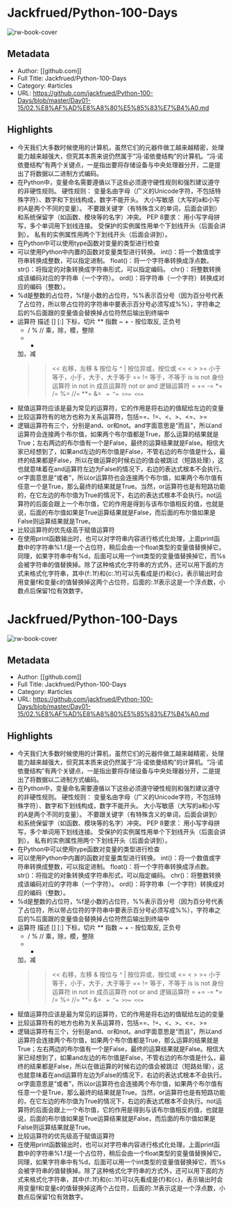 # Jackfrued/Python-100-Days

![rw-book-cover](https://readwise-assets.s3.amazonaws.com/static/images/article4.6bc1851654a0.png)

## Metadata
- Author: [[github.com]]
- Full Title: Jackfrued/Python-100-Days
- Category: #articles
- URL: https://github.com/jackfrued/Python-100-Days/blob/master/Day01-15/02.%E8%AF%AD%E8%A8%80%E5%85%83%E7%B4%A0.md

## Highlights
- 今天我们大多数时候使用的计算机，虽然它们的元器件做工越来越精密，处理能力越来越强大，但究其本质来说仍然属于“冯·诺依曼结构”的计算机。“冯·诺依曼结构”有两个关键点，一是指出要将存储设备与中央处理器分开，二是提出了将数据以二进制方式编码。
- 在Python中，变量命名需要遵循以下这些必须遵守硬性规则和强烈建议遵守的非硬性规则。
  硬性规则：
  变量名由字母（广义的Unicode字符，不包括特殊字符）、数字和下划线构成，数字不能开头。
  大小写敏感（大写的a和小写的A是两个不同的变量）。
  不要跟关键字（有特殊含义的单词，后面会讲到）和系统保留字（如函数、模块等的名字）冲突。
  PEP 8要求：
  用小写字母拼写，多个单词用下划线连接。
  受保护的实例属性用单个下划线开头（后面会讲到）。
  私有的实例属性用两个下划线开头（后面会讲到）。
- 在Python中可以使用type函数对变量的类型进行检查
- 可以使用Python中内置的函数对变量类型进行转换。
  int()：将一个数值或字符串转换成整数，可以指定进制。
  float()：将一个字符串转换成浮点数。
  str()：将指定的对象转换成字符串形式，可以指定编码。
  chr()：将整数转换成该编码对应的字符串（一个字符）。
  ord()：将字符串（一个字符）转换成对应的编码（整数）。
- %d是整数的占位符，%f是小数的占位符，%%表示百分号（因为百分号代表了占位符，所以带占位符的字符串中要表示百分号必须写成%%），字符串之后的%后面跟的变量值会替换掉占位符然后输出到终端中
- 运算符
  描述
  [] [:]
  下标，切片
  **
  指数
  ~ + -
  按位取反, 正负号
  * / % //
  乘，除，模，整除
  + -
  加，减
  >> <<
  右移，左移
  &
  按位与
  ^ |
  按位异或，按位或
  <= < > >=
  小于等于，小于，大于，大于等于
  == !=
  等于，不等于
  is is not
  身份运算符
  in not in
  成员运算符
  not or and
  逻辑运算符
  = += -= *= /= %= //= **= &= `
  = ^= >>= <<=`
- 赋值运算符应该是最为常见的运算符，它的作用是将右边的值赋给左边的变量
- 比较运算符有的地方也称为关系运算符，包括==、!=、<、>、<=、>=
- 逻辑运算符有三个，分别是and、or和not。and字面意思是“而且”，所以and运算符会连接两个布尔值，如果两个布尔值都是True，那么运算的结果就是True；左右两边的布尔值有一个是False，最终的运算结果就是False。相信大家已经想到了，如果and左边的布尔值是False，不管右边的布尔值是什么，最终的结果都是False，所以在做运算的时候右边的值会被跳过（短路处理），这也就意味着在and运算符左边为False的情况下，右边的表达式根本不会执行。or字面意思是“或者”，所以or运算符也会连接两个布尔值，如果两个布尔值有任意一个是True，那么最终的结果就是True。当然，or运算符也是有短路功能的，在它左边的布尔值为True的情况下，右边的表达式根本不会执行。not运算符的后面会跟上一个布尔值，它的作用是得到与该布尔值相反的值，也就是说，后面的布尔值如果是True运算结果就是False，而后面的布尔值如果是False则运算结果就是True。
- 比较运算符的优先级高于赋值运算符
- 在使用print函数输出时，也可以对字符串内容进行格式化处理，上面print函数中的字符串%1.f是一个占位符，稍后会由一个float类型的变量值替换掉它。同理，如果字符串中有%d，后面可以用一个int类型的变量值替换掉它，而%s会被字符串的值替换掉。除了这种格式化字符串的方式外，还可以用下面的方式来格式化字符串，其中{f:.1f}和{c:.1f}可以先看成是{f}和{c}，表示输出时会用变量f和变量c的值替换掉这两个占位符，后面的:.1f表示这是一个浮点数，小数点后保留1位有效数字。
# Jackfrued/Python-100-Days

![rw-book-cover](https://readwise-assets.s3.amazonaws.com/static/images/article4.6bc1851654a0.png)

## Metadata
- Author: [[github.com]]
- Full Title: Jackfrued/Python-100-Days
- Category: #articles
- URL: https://github.com/jackfrued/Python-100-Days/blob/master/Day01-15/02.%E8%AF%AD%E8%A8%80%E5%85%83%E7%B4%A0.md

## Highlights
- 今天我们大多数时候使用的计算机，虽然它们的元器件做工越来越精密，处理能力越来越强大，但究其本质来说仍然属于“冯·诺依曼结构”的计算机。“冯·诺依曼结构”有两个关键点，一是指出要将存储设备与中央处理器分开，二是提出了将数据以二进制方式编码。
- 在Python中，变量命名需要遵循以下这些必须遵守硬性规则和强烈建议遵守的非硬性规则。
  硬性规则：
  变量名由字母（广义的Unicode字符，不包括特殊字符）、数字和下划线构成，数字不能开头。
  大小写敏感（大写的a和小写的A是两个不同的变量）。
  不要跟关键字（有特殊含义的单词，后面会讲到）和系统保留字（如函数、模块等的名字）冲突。
  PEP 8要求：
  用小写字母拼写，多个单词用下划线连接。
  受保护的实例属性用单个下划线开头（后面会讲到）。
  私有的实例属性用两个下划线开头（后面会讲到）。
- 在Python中可以使用type函数对变量的类型进行检查
- 可以使用Python中内置的函数对变量类型进行转换。
  int()：将一个数值或字符串转换成整数，可以指定进制。
  float()：将一个字符串转换成浮点数。
  str()：将指定的对象转换成字符串形式，可以指定编码。
  chr()：将整数转换成该编码对应的字符串（一个字符）。
  ord()：将字符串（一个字符）转换成对应的编码（整数）。
- %d是整数的占位符，%f是小数的占位符，%%表示百分号（因为百分号代表了占位符，所以带占位符的字符串中要表示百分号必须写成%%），字符串之后的%后面跟的变量值会替换掉占位符然后输出到终端中
- 运算符
  描述
  [] [:]
  下标，切片
  **
  指数
  ~ + -
  按位取反, 正负号
  * / % //
  乘，除，模，整除
  + -
  加，减
  >> <<
  右移，左移
  &
  按位与
  ^ |
  按位异或，按位或
  <= < > >=
  小于等于，小于，大于，大于等于
  == !=
  等于，不等于
  is is not
  身份运算符
  in not in
  成员运算符
  not or and
  逻辑运算符
  = += -= *= /= %= //= **= &= `
  = ^= >>= <<=`
- 赋值运算符应该是最为常见的运算符，它的作用是将右边的值赋给左边的变量
- 比较运算符有的地方也称为关系运算符，包括==、!=、<、>、<=、>=
- 逻辑运算符有三个，分别是and、or和not。and字面意思是“而且”，所以and运算符会连接两个布尔值，如果两个布尔值都是True，那么运算的结果就是True；左右两边的布尔值有一个是False，最终的运算结果就是False。相信大家已经想到了，如果and左边的布尔值是False，不管右边的布尔值是什么，最终的结果都是False，所以在做运算的时候右边的值会被跳过（短路处理），这也就意味着在and运算符左边为False的情况下，右边的表达式根本不会执行。or字面意思是“或者”，所以or运算符也会连接两个布尔值，如果两个布尔值有任意一个是True，那么最终的结果就是True。当然，or运算符也是有短路功能的，在它左边的布尔值为True的情况下，右边的表达式根本不会执行。not运算符的后面会跟上一个布尔值，它的作用是得到与该布尔值相反的值，也就是说，后面的布尔值如果是True运算结果就是False，而后面的布尔值如果是False则运算结果就是True。
- 比较运算符的优先级高于赋值运算符
- 在使用print函数输出时，也可以对字符串内容进行格式化处理，上面print函数中的字符串%1.f是一个占位符，稍后会由一个float类型的变量值替换掉它。同理，如果字符串中有%d，后面可以用一个int类型的变量值替换掉它，而%s会被字符串的值替换掉。除了这种格式化字符串的方式外，还可以用下面的方式来格式化字符串，其中{f:.1f}和{c:.1f}可以先看成是{f}和{c}，表示输出时会用变量f和变量c的值替换掉这两个占位符，后面的:.1f表示这是一个浮点数，小数点后保留1位有效数字。

